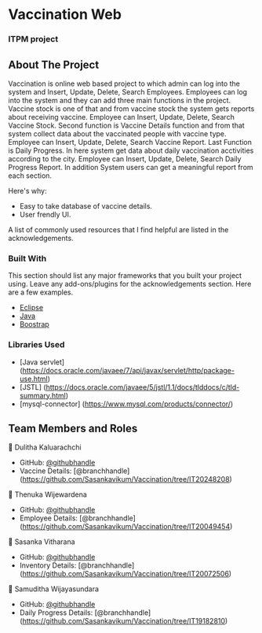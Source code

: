 # Vaccination Web
### ITPM project 


<!-- ABOUT THE PROJECT -->
## About The Project
Vaccination is online web based project to which admin can log into the system and Insert, Update, Delete, Search Employees. Employees can log into the system and they can add three main functions in the project. 
Vaccine stock is one of that and from vaccine stock the system gets reports about receiving vaccine. Employee can Insert, Update, Delete, Search Vaccine Stock. Second function is 
Vaccine Details function and from that system collect data about the vaccinated people with vaccine type. Employee can Insert, Update, Delete, Search Vaccine Report. Last Function is
Daily Progress. In here system get data about daily vaccination acctivities according to the city. Employee can Insert, Update, Delete, Search Daily Progress Report. In addition 
System users can get a meaningful report from each section.

Here's why:
* Easy to take database of vaccine details.
* User frendly UI.

A list of commonly used resources that I find helpful are listed in the acknowledgements.

### Built With

This section should list any major frameworks that you built your project using. Leave any add-ons/plugins for the acknowledgements section. Here are a few examples.
* [Eclipse](https://www.eclipse.org/)
* [Java](https://www.oracle.com/java/)
* [Boostrap](https://getbootstrap.com/)

### Libraries Used
* [Java servlet] (https://docs.oracle.com/javaee/7/api/javax/servlet/http/package-use.html)
* [JSTL] (https://docs.oracle.com/javaee/5/jstl/1.1/docs/tlddocs/c/tld-summary.html)
* [mysql-connector] (https://www.mysql.com/products/connector/)


<!-- CONTACT -->
## Team Members and Roles

👤 Dulitha Kaluarachchi
- GitHub: [@githubhandle](https://github.com/dulitha98)
- Vaccine Details: [@branchhandle] (https://github.com/Sasankavikum/Vaccination/tree/IT20248208)

👤 Thenuka Wijewardena
- GitHub: [@githubhandle](https://github.com/thenu98)
- Employee Details: [@branchhandle] (https://github.com/Sasankavikum/Vaccination/tree/IT20049454)

👤 Sasanka Vitharana
- GitHub: [@githubhandle](https://github.com/Sasankavikum)
- Inventory Details: [@branchhandle] (https://github.com/Sasankavikum/Vaccination/tree/IT20072506)

👤 Samuditha Wijayasundara
- GitHub: [@githubhandle](https://github.com/SamudithaD97)
- Daily Progress Details: [@branchhandle] (https://github.com/Sasankavikum/Vaccination/tree/IT19182810)

